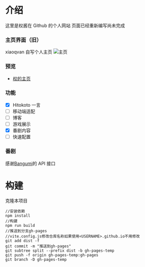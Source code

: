 # 介绍

这里是权酱在 Github 的个人网站
页面已经重新编写尚未完成

### 主页界面（旧）

xiaoqvan 自写个人主页
![主页](/screenshots/1.png)

### 预览

- [权的主页](https://www.xiaoqvan.top)

### 功能

- [x] Hitokoto 一言
- [ ] 移动端适配
- [ ] 博客
- [ ] 游戏展示
- [x] 番剧内容
- [ ] 快速配置

### 番剧

感谢[Bangumi](https://github.com/bangumi/api)的 API 接口

# 构建

克隆本项目

```bush
//安装依赖
npm install
//构建
npm run build
//推送到分支gh-pages
//vite.config.js修改仓库名称如果使用<USERNAME>.github.io不用修改
git add dist -f
git commit -m "推送到gh-pages"
git subtree split --prefix dist -b gh-pages-temp
git push -f origin gh-pages-temp:gh-pages
git branch -D gh-pages-temp
```
